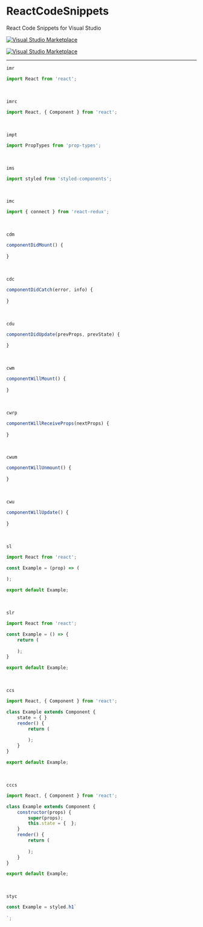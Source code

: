 # ReactCodeSnippets
React Code Snippets for Visual Studio

[<img src="https://vsmarketplacebadge.apphb.com/version/IstvanKocsis.ReactCodeSnippets.svg" alt="Visual Studio Marketplace">](https://marketplace.visualstudio.com/items?itemName=IstvanKocsis.ReactCodeSnippets)

[<img src="https://vsmarketplacebadge.apphb.com/downloads/IstvanKocsis.ReactCodeSnippets.svg" alt="Visual Studio Marketplace">](https://marketplace.visualstudio.com/items?itemName=IstvanKocsis.ReactCodeSnippets)

---

`imr`

```javascript
import React from 'react';
```

<br>

`imrc`

```javascript
import React, { Component } from 'react';
```

<br>

`impt`

```javascript
import PropTypes from 'prop-types';
```

<br>

`ims`

```javascript
import styled from 'styled-components';
```

<br>

`imc`

```javascript
import { connect } from 'react-redux';
```

<br>

`cdm`

```javascript
componentDidMount() {
    
}
```

<br>

`cdc`

```javascript
componentDidCatch(error, info) {
    
}
```

<br>

`cdu`

```javascript
componentDidUpdate(prevProps, prevState) {
    
}
```

<br>

`cwm`

```javascript
componentWillMount() {
    
}
```

<br>

`cwrp`

```javascript
componentWillReceiveProps(nextProps) {
    
}
```

<br>

`cwum`

```javascript
componentWillUnmount() {
    
}
```

<br>

`cwu`

```javascript
componentWillUpdate() {
    
}
```

<br>

`sl`

```javascript
import React from 'react';

const Example = (prop) => (
    
);

export default Example;
```

<br>

`slr`

```javascript
import React from 'react';

const Example = () => {
    return (
        
    );
}

export default Example;
```

<br>

`ccs`

```javascript
import React, { Component } from 'react';

class Example extends Component {
    state = { }
    render() {
        return (
            
        );
    }
}

export default Example;
```

<br>

`cccs`

```javascript
import React, { Component } from 'react';

class Example extends Component {
    constructor(props) {
        super(props);
        this.state = {  };
    }
    render() {
        return (
            
        );
    }
}

export default Example;
```

<br>

`styc`

```javascript
const Example = styled.h1`
  
`;
```
